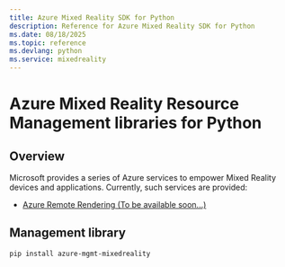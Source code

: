 ```yaml
---
title: Azure Mixed Reality SDK for Python
description: Reference for Azure Mixed Reality SDK for Python
ms.date: 08/18/2025
ms.topic: reference
ms.devlang: python
ms.service: mixedreality
---
```

# Azure Mixed Reality Resource Management libraries for Python

## Overview

Microsoft provides a series of Azure services to empower Mixed Reality devices and applications. Currently, such services are provided:

* [Azure Remote Rendering (To be available soon...)](https://azure.microsoft.com/services/remote-rendering/)

## Management library
```bash
pip install azure-mgmt-mixedreality
```